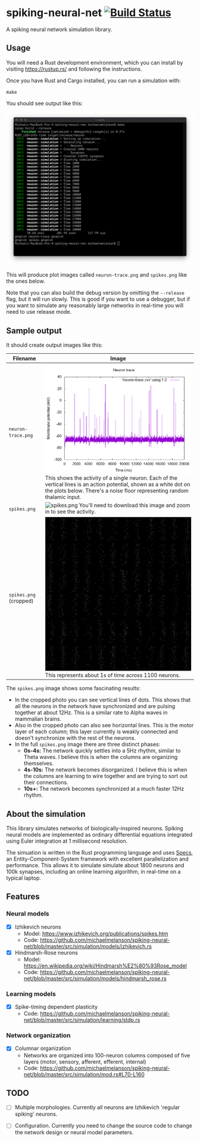 # spiking-neural-net [![Build Status](https://travis-ci.org/michaelmelanson/spiking-neural-net.svg?branch=master)](https://travis-ci.org/michaelmelanson/spiking-neural-net)
A spiking neural network simulation library.

## Usage

You will need a Rust development environment, which you can install by visiting https://rustup.rs/ and following the instructions.

Once you have Rust and Cargo installed, you can run a simulation with:

    make
  

You should see output like this:

![Sample output](https://github.com/michaelmelanson/spiking-neural-net/blob/master/images/sample%20output.png)

This will produce plot images called `neuron-trace.png` and `spikes.png` like the ones below.

Note that you can also build the debug version by omitting the `--release` flag, but it will run slowly. This is good if you want to use a debugger, but if you want to simulate any reasonably large networks in real-time you will need to use release mode.

## Sample output

It should create output images like this:

Filename      | Image
--------------|-----------
`neuron-trace.png` | ![spikes.png](https://github.com/michaelmelanson/spiking-neural-net/blob/master/images/neuron-trace.png) This shows the activity of a single neuron. Each of the vertical lines is an action potential, shown as a white dot on the plots below. There's a noise floor representing random thalamic input.
`spikes.png` | ![spikes.png](https://github.com/michaelmelanson/spiking-neural-net/blob/master/images/spikes.png) You'll need to download this image and zoom in to see the activity.
`spikes.png` (cropped) | ![spikes.png](https://github.com/michaelmelanson/spiking-neural-net/blob/master/images/spikes%20(cropped).png) This represents about 1s of time across 1100 neurons.

The `spikes.png` image shows some fascinating results: 
* In the cropped photo you can see vertical lines of dots. This shows that all the neurons in the network have synchronized and are pulsing together at about 12Hz. This is a similar rate to Alpha waves in mammalian brains.
* Also in the cropped photo can also see horizontal lines. This is the motor layer of each column; this layer currently is weakly connected and doesn't synchronize with the rest of the neurons.
* In the full `spikes.png` image there are three distinct phases:
  * **0s-4s:** The network quickly settles into a 5Hz rhythm, similar to Theta waves. I believe this is when the columns are organizing themselves.
  * **4s-10s:** The network becomes disorganized. I believe this is when the columns are learning to wire together and are trying to sort out their connections.
  * **10s+:** The network becomes synchronized at a much faster 12Hz rhythm.
  
## About the simulation

This library simulates networks of biologically-inspired neurons. Spiking neural models are implemented as ordinary differential equations integrated using Euler integration at 1 millisecond resolution.

The simuation is written in the Rust programming language and uses [Specs](https://github.com/slide-rs/specs), an Entity-Component-System framework with excellent parallelization and performance. This allows it to simulate simulate about 1800 neurons and 100k synapses, including an online learning algorithm, in real-time on a typical laptop. 

## Features

### Neural models

- [x] Izhikevich neurons
  * Model: https://www.izhikevich.org/publications/spikes.htm
  * Code: https://github.com/michaelmelanson/spiking-neural-net/blob/master/src/simulation/models/izhikevich.rs
- [x] Hindmarsh-Rose neurons
  * Model: https://en.wikipedia.org/wiki/Hindmarsh%E2%80%93Rose_model
  * Code: https://github.com/michaelmelanson/spiking-neural-net/blob/master/src/simulation/models/hindmarsh_rose.rs

### Learning models

- [x] Spike-timing dependent plasticity
  * Code: https://github.com/michaelmelanson/spiking-neural-net/blob/master/src/simulation/learning/stdp.rs

### Network organization

- [x] Columnar organization
  * Networks are organized into 100-neuron columns composed of five layers (motor, sensory, afferent, efferent, internal)
  * Code: https://github.com/michaelmelanson/spiking-neural-net/blob/master/src/simulation/mod.rs#L70-L160

## TODO
- [ ] Multiple morphologies. Currently all neurons are Izhikevich 'regular spiking' neurons.
- [ ] Configuration. Currently you need to change the source code to change the network design or neural model parameters.


